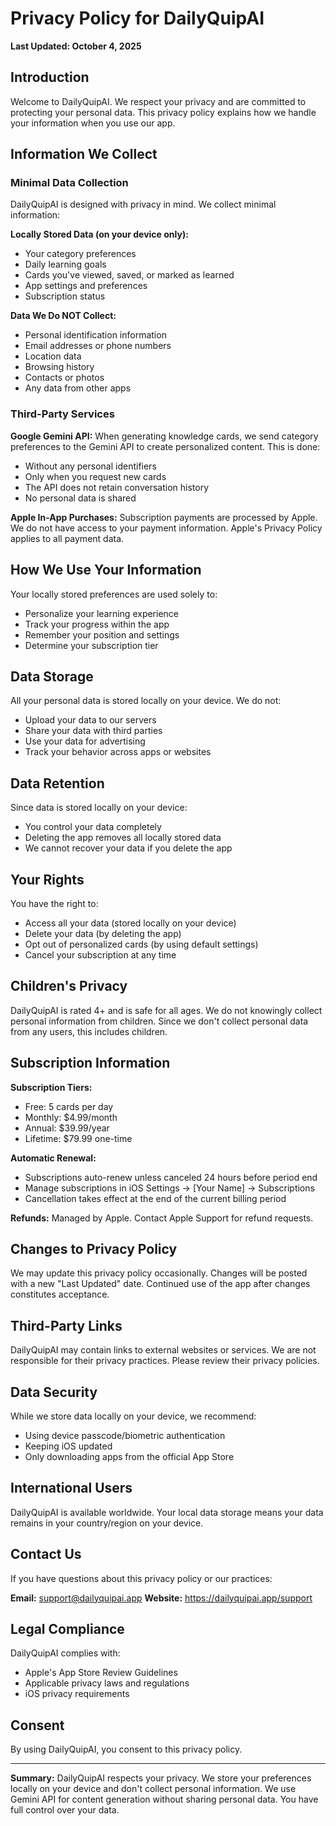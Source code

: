 # Privacy Policy for DailyQuipAI

**Last Updated: October 4, 2025**

## Introduction

Welcome to DailyQuipAI. We respect your privacy and are committed to protecting your personal data. This privacy policy explains how we handle your information when you use our app.

## Information We Collect

### Minimal Data Collection

DailyQuipAI is designed with privacy in mind. We collect minimal information:

**Locally Stored Data (on your device only):**
- Your category preferences
- Daily learning goals
- Cards you've viewed, saved, or marked as learned
- App settings and preferences
- Subscription status

**Data We Do NOT Collect:**
- Personal identification information
- Email addresses or phone numbers
- Location data
- Browsing history
- Contacts or photos
- Any data from other apps

### Third-Party Services

**Google Gemini API:**
When generating knowledge cards, we send category preferences to the Gemini API to create personalized content. This is done:
- Without any personal identifiers
- Only when you request new cards
- The API does not retain conversation history
- No personal data is shared

**Apple In-App Purchases:**
Subscription payments are processed by Apple. We do not have access to your payment information. Apple's Privacy Policy applies to all payment data.

## How We Use Your Information

Your locally stored preferences are used solely to:
- Personalize your learning experience
- Track your progress within the app
- Remember your position and settings
- Determine your subscription tier

## Data Storage

All your personal data is stored locally on your device. We do not:
- Upload your data to our servers
- Share your data with third parties
- Use your data for advertising
- Track your behavior across apps or websites

## Data Retention

Since data is stored locally on your device:
- You control your data completely
- Deleting the app removes all locally stored data
- We cannot recover your data if you delete the app

## Your Rights

You have the right to:
- Access all your data (stored locally on your device)
- Delete your data (by deleting the app)
- Opt out of personalized cards (by using default settings)
- Cancel your subscription at any time

## Children's Privacy

DailyQuipAI is rated 4+ and is safe for all ages. We do not knowingly collect personal information from children. Since we don't collect personal data from any users, this includes children.

## Subscription Information

**Subscription Tiers:**
- Free: 5 cards per day
- Monthly: $4.99/month
- Annual: $39.99/year
- Lifetime: $79.99 one-time

**Automatic Renewal:**
- Subscriptions auto-renew unless canceled 24 hours before period end
- Manage subscriptions in iOS Settings → [Your Name] → Subscriptions
- Cancellation takes effect at the end of the current billing period

**Refunds:**
Managed by Apple. Contact Apple Support for refund requests.

## Changes to Privacy Policy

We may update this privacy policy occasionally. Changes will be posted with a new "Last Updated" date. Continued use of the app after changes constitutes acceptance.

## Third-Party Links

DailyQuipAI may contain links to external websites or services. We are not responsible for their privacy practices. Please review their privacy policies.

## Data Security

While we store data locally on your device, we recommend:
- Using device passcode/biometric authentication
- Keeping iOS updated
- Only downloading apps from the official App Store

## International Users

DailyQuipAI is available worldwide. Your local data storage means your data remains in your country/region on your device.

## Contact Us

If you have questions about this privacy policy or our practices:

**Email:** support@dailyquipai.app
**Website:** https://dailyquipai.app/support

## Legal Compliance

DailyQuipAI complies with:
- Apple's App Store Review Guidelines
- Applicable privacy laws and regulations
- iOS privacy requirements

## Consent

By using DailyQuipAI, you consent to this privacy policy.

---

**Summary:**
DailyQuipAI respects your privacy. We store your preferences locally on your device and don't collect personal information. We use Gemini API for content generation without sharing personal data. You have full control over your data.
